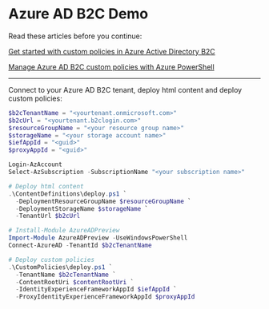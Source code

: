 # Azure AD B2C Demo

Read these articles before you continue:

[Get started with custom policies in Azure Active Directory B2C](https://docs.microsoft.com/en-us/azure/active-directory-b2c/custom-policy-get-started)

[Manage Azure AD B2C custom policies with Azure PowerShell](https://docs.microsoft.com/en-us/azure/active-directory-b2c/manage-custom-policies-powershell)

---

Connect to your Azure AD B2C tenant, deploy html content and deploy custom policies:

```powershell
$b2cTenantName = "<yourtenant.onmicrosoft.com>"
$b2cUrl = "<yourtenant.b2clogin.com>"
$resourceGroupName = "<your resource group name>"
$storageName = "<your storage account name>"
$iefAppId = "<guid>"
$proxyAppId = "<guid>"

Login-AzAccount
Select-AzSubscription -SubscriptionName "<your subscription name>"

# Deploy html content
.\ContentDefinitions\deploy.ps1 `
  -DeploymentResourceGroupName $resourceGroupName `
  -DeploymentStorageName $storageName `
  -TenantUrl $b2cUrl

# Install-Module AzureADPreview
Import-Module AzureADPreview -UseWindowsPowerShell
Connect-AzureAD -TenantId $b2cTenantName

# Deploy custom policies
.\CustomPolicies\deploy.ps1 `
  -TenantName $b2cTenantName `
  -ContentRootUri $contentRootUri `
  -IdentityExperienceFrameworkAppId $iefAppId `
  -ProxyIdentityExperienceFrameworkAppId $proxyAppId
```
